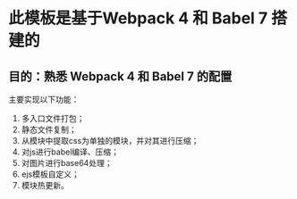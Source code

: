 # 此模板是基于Webpack 4 和 Babel 7 搭建的

## 目的：熟悉 Webpack 4 和 Babel 7 的配置

主要实现以下功能：
1. 多入口文件打包；
2. 静态文件复制；
3. 从模块中提取css为单独的模块，并对其进行压缩；
4. 对js进行babel编译、压缩；
5. 对图片进行base64处理；
6. ejs模板自定义；
7. 模块热更新。
